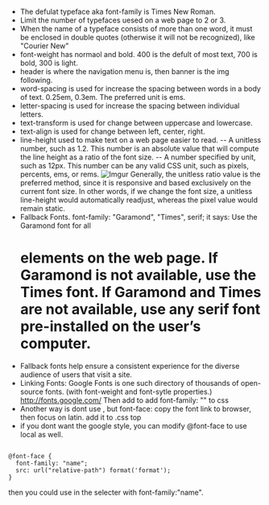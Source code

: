 - The defulat typeface aka font-family is Times New Roman.
- Limit the number of typefaces uesed on a web page to 2 or 3.
- When the name of a typeface consists of more than one word, it must be enclosed in double quotes (otherwise it will not be recognized), like "Courier New"
- font-weight has normaol and bold. 400 is the defult of most text, 700 is bold, 300 is light.
- header is where the navigation menu is, then banner is the img following.
- word-spacing is used for increase the spacing between words in a body of text. 0.25em, 0.3em. The preferred unit is ems.
- letter-spacing is used for increase the spacing between individual letters.
- text-transform is used for change between uppercase and lowercase.
- text-align is used for change between left, center, right.
- line-height used to make text on a web page easier to read.
-- A unitless number, such as 1.2. This number is an absolute value that will compute the line height as a ratio of the font size.
-- A number specified by unit, such as 12px. This number can be any valid CSS unit, such as pixels, percents, ems, or rems.
![Imgur](https://i.imgur.com/mRIu8To.png)
Generally, the unitless ratio value is the preferred method, since it is responsive and based exclusively on the current font size. In other words, if we change the font size, a unitless line-height would automatically readjust, whereas the pixel value would remain static.
- Fallback Fonts. font-family: "Garamond", "Times", serif;
it says:
Use the Garamond font for all <h1> elements on the web page.
If Garamond is not available, use the Times font.
If Garamond and Times are not available, use any serif font pre-installed on the user’s computer.
-  Fallback fonts help ensure a consistent experience for the diverse audience of users that visit a site.
- Linking Fonts: Google Fonts is one such directory of thousands of open-source fonts. (with font-weight and font-sytle properties.) http://fonts.google.com/
Then add <link href...> to <head>
add font-family: "" to css
- Another way is dont use <link>, but font-face:
copy the font link to browser, then focus on latin. add it to .css top
- if you dont want the google style, you can modify @font-face to use local as well.
<pre><code>
@font-face {
  font-family: "name";
  src: url("relative-path") format('format');
}
</code></pre>
then you could use in the selecter with font-family:"name".
